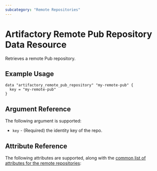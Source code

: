```yaml
---
subcategory: "Remote Repositories"
---
```

# Artifactory Remote Pub Repository Data Resource

Retrieves a remote Pub repository.

## Example Usage

```hcl
data "artifactory_remote_pub_repository" "my-remote-pub" {
  key = "my-remote-pub"
}
```

## Argument Reference

The following argument is supported:

* `key` - (Required) the identity key of the repo.

## Attribute Reference

The following attributes are supported, along with the [common list of attributes for the remote repositories](remote.md):